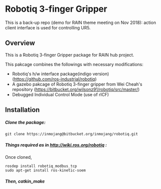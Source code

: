 # Robotiq 3-finger Gripper 

This is a back-up repo (demo for RAIN theme meeting on Nov 2018): action client interface is used for controlling UR5.

## Overview

This is a Robotiq 3-finger Gripper package for RAIN hub project. 

This pakcage combines the followings with necessary modifications:

- Robotiq's h/w interface package(indigo version) (https://github.com/ros-industrial/robotiq)
- A gazebo pakcage of Robotiq 3-finger gripper from Wei Cheah's repository (https://bitbucket.org/wilsonz91/robotiq/src/master/) 
- Debugged Individual Control Mode (use of rICF)

## Installation

##### Clone the package: 
	
	git clone https://inmojang@bitbucket.org/inmojang/robotiq.git

##### Things required as in http://wiki.ros.org/robotiq :

Once cloned, 
	
    rosdep install robotiq_modbus_tcp
    sudo apt-get install ros-kinetic-soem
	
##### Then, catkin_make




